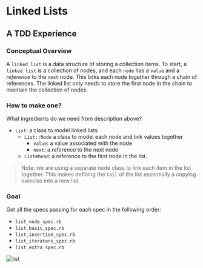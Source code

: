 # Linked Lists
## A TDD Experience



### Conceptual Overview

A `linked list` is a data structure of storing a collection items. To start, a `linked list` is a collection of nodes, and each `node` has a `value` and a *reference* to the `next` node. This links each node together through a chain of references. The linked list only needs to store the first node in the chain to maintain the collection of nodes.

### How to make one?

What ingredients do we need from description above?

* `List`: a class to model linked lists
	* `List::Node` a class to model each node and link values together
		* `value`: a value associated with the node
		* `next`: a reference to the next node  
    * `List#head`: a reference to the first node in the list.
    
 
 > Note: we are using a separate node class to link each item in the list together. This makes defining the `tail` of the list essentially a copying exercise into a new list.
 
### Goal

Get all the specs passing for each spec in the following order:

* `list_node_spec.rb` 
* `list_basic_spec.rb`
* `list_insertion_spec.rb`
* `list_iterators_spec.rb`
* `list_extra_spec.rb`


![list](list.png)



